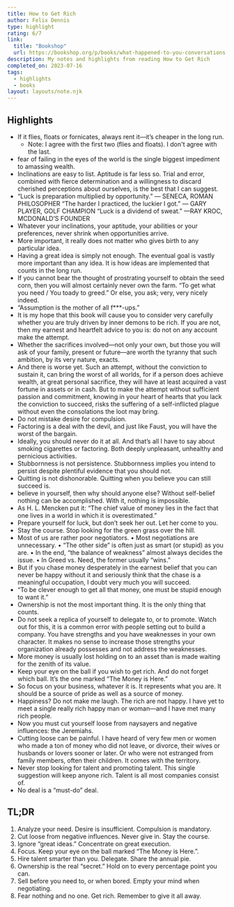 ```yaml
---
title: How to Get Rich
author: Felix Dennis
type: highlight
rating: 6/7
link:
  title: "Bookshop"
  url: https://bookshop.org/p/books/what-happened-to-you-conversations-on-trauma-resilience-and-healing-oprah-winfrey/14596716?ean=9781250223180
description: My notes and highlights from reading How to Get Rich
completed_on: 2023-07-16
tags:
  - highlights
  - books
layout: layouts/note.njk
---
```


## Highlights
- If it flies, floats or fornicates, always rent it—it’s cheaper in the long run.
  - Note: I agree with the first two (flies and floats). I don't agree with the last.
- fear of failing in the eyes of the world is the single biggest impediment to amassing wealth.
- Inclinations are easy to list. Aptitude is far less so. Trial and error, combined with fierce determination and a willingness to discard cherished perceptions about ourselves, is the best that I can suggest.
- “Luck is preparation multiplied by opportunity.” — SENECA, ROMAN PHILOSOPHER “The harder I practiced, the luckier I got.” — GARY PLAYER, GOLF CHAMPION “Luck is a dividend of sweat.” —RAY KROC, MCDONALD’S FOUNDER
- Whatever your inclinations, your aptitude, your abilities or your preferences, never shrink when opportunities arrive.
- More important, it really does not matter who gives birth to any particular idea.
- Having a great idea is simply not enough. The eventual goal is vastly more important than any idea. It is how ideas are implemented that counts in the long run.
- If you cannot bear the thought of prostrating yourself to obtain the seed corn, then you will almost certainly never own the farm. “To get what you need / You toady to greed.” Or else, you ask; very, very nicely indeed.
- “Assumption is the mother of all f***-ups.”
- It is my hope that this book will cause you to consider very carefully whether you are truly driven by inner demons to be rich. If you are not, then my earnest and heartfelt advice to you is: do not on any account make the attempt.
- Whether the sacrifices involved—not only your own, but those you will ask of your family, present or future—are worth the tyranny that such ambition, by its very nature, exacts.
- And there is worse yet. Such an attempt, without the conviction to sustain it, can bring the worst of all worlds, for if a person does achieve wealth, at great personal sacrifice, they will have at least acquired a vast fortune in assets or in cash. But to make the attempt without sufficient passion and commitment, knowing in your heart of hearts that you lack the conviction to succeed, risks the suffering of a self-inflicted plague without even the consolations the loot may bring.
- Do not mistake desire for compulsion.
- Factoring is a deal with the devil, and just like Faust, you will have the worst of the bargain.
- Ideally, you should never do it at all. And that’s all I have to say about smoking cigarettes or factoring. Both deeply unpleasant, unhealthy and pernicious activities.
- Stubbornness is not persistence. Stubbornness implies you intend to persist despite plentiful evidence that you should not.
- Quitting is not dishonorable. Quitting when you believe you can still succeed is.
- believe in yourself, then why should anyone else? Without self-belief nothing can be accomplished. With it, nothing is impossible.
- As H. L. Mencken put it: “The chief value of money lies in the fact that one lives in a world in which it is overestimated.”
- Prepare yourself for luck, but don’t seek her out. Let her come to you.
- Stay the course. Stop looking for the green grass over the hill.
- Most of us are rather poor negotiators. • Most negotiations are unnecessary. • “The other side” is often just as smart (or stupid) as you are. • In the end, “the balance of weakness” almost always decides the issue. • In Greed vs. Need, the former usually “wins.”
- But if you chase money desperately in the earnest belief that you can never be happy without it and seriously think that the chase is a meaningful occupation, I doubt very much you will succeed.
- “To be clever enough to get all that money, one must be stupid enough to want it.”
- Ownership is not the most important thing. It is the only thing that counts.
- Do not seek a replica of yourself to delegate to, or to promote. Watch out for this, it is a common error with people setting out to build a company. You have strengths and you have weaknesses in your own character. It makes no sense to increase those strengths your organization already possesses and not address the weaknesses.
- More money is usually lost holding on to an asset than is made waiting for the zenith of its value.
- Keep your eye on the ball if you wish to get rich. And do not forget which ball. It’s the one marked “The Money is Here.”
- So focus on your business, whatever it is. It represents what you are. It should be a source of pride as well as a source of money.
- Happiness? Do not make me laugh. The rich are not happy. I have yet to meet a single really rich happy man or woman—and I have met many rich people.
- Now you must cut yourself loose from naysayers and negative influences: the Jeremiahs.
- Cutting loose can be painful. I have heard of very few men or women who made a ton of money who did not leave, or divorce, their wives or husbands or lovers sooner or later. Or who were not estranged from family members, often their children. It comes with the territory.
- Never stop looking for talent and promoting talent. This single suggestion will keep anyone rich. Talent is all most companies consist of.
- No deal is a “must-do” deal.

## TL;DR
1. Analyze your need. Desire is insufficient. Compulsion is mandatory. 
2. Cut loose from negative influences. Never give in. Stay the course.
3. Ignore “great ideas.” Concentrate on great execution. 
4. Focus. Keep your eye on the ball marked “The Money is Here.”. 
5. Hire talent smarter than you. Delegate. Share the annual pie. 
6. Ownership is the real “secret.” Hold on to every percentage point you can.
7. Sell before you need to, or when bored. Empty your mind when negotiating. 
8. Fear nothing and no one. Get rich. Remember to give it all away.
